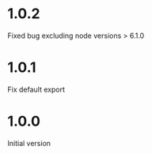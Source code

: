 # 1.0.2
Fixed bug excluding node versions > 6.1.0

# 1.0.1
Fix default export


# 1.0.0
Initial version
